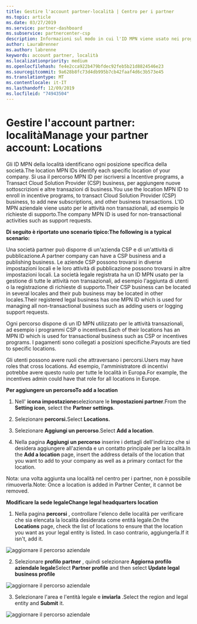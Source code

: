 ```yaml
---
title: Gestire l'account partner-località | Centro per i partner
ms.topic: article
ms.date: 03/27/2019
ms.service: partner-dashboard
ms.subservice: partnercenter-csp
description: Informazioni sul modo in cui l'ID MPN viene usato nei programmi per gli incentivi, le aziende CSP, le sottoscrizioni e altre transazioni.
author: LauraBrenner
ms.author: labrenne
keywords: account partner, località
ms.localizationpriority: medium
ms.openlocfilehash: fe4e2cca922b479bfdec92feb5b21d8824546e23
ms.sourcegitcommit: 9a628b8fc73d4db995b7cb42faaf4d6c3b573e45
ms.translationtype: MT
ms.contentlocale: it-IT
ms.lasthandoff: 12/09/2019
ms.locfileid: "74943504"
---
```

# <a name="manage-your-partner-account-locations"></a><span data-ttu-id="ab96a-104">Gestire l'account partner: località</span><span class="sxs-lookup"><span data-stu-id="ab96a-104">Manage your partner account: Locations</span></span>

<span data-ttu-id="ab96a-105">Gli ID MPN della località identificano ogni posizione specifica della società.</span><span class="sxs-lookup"><span data-stu-id="ab96a-105">The location MPN IDs identify each specific location of your company.</span></span> <span data-ttu-id="ab96a-106">Si usa il percorso MPN ID per iscriversi a Incentive programs, a Transact Cloud Solution Provider (CSP) business, per aggiungere nuove sottoscrizioni e altre transazioni di business.</span><span class="sxs-lookup"><span data-stu-id="ab96a-106">You use the location MPN ID to enroll in incentive programs, to transact Cloud Solution Provider (CSP) business, to add new subscriptions, and other business transactions.</span></span> <span data-ttu-id="ab96a-107">L'ID MPN aziendale viene usato per le attività non transazionali, ad esempio le richieste di supporto.</span><span class="sxs-lookup"><span data-stu-id="ab96a-107">The company MPN ID is used for non-transactional activities such as support requests.</span></span>

<span data-ttu-id="ab96a-108">**Di seguito è riportato uno scenario tipico:**</span><span class="sxs-lookup"><span data-stu-id="ab96a-108">**The following is a typical scenario:**</span></span> 

<span data-ttu-id="ab96a-109">Una società partner può disporre di un'azienda CSP e di un'attività di pubblicazione.</span><span class="sxs-lookup"><span data-stu-id="ab96a-109">A partner company can have a CSP business and a publishing business.</span></span> <span data-ttu-id="ab96a-110">Le aziende CSP possono trovarsi in diverse impostazioni locali e le loro attività di pubblicazione possono trovarsi in altre impostazioni locali. La società legale registrata ha un ID MPN usato per la gestione di tutte le attività non transazionali, ad esempio l'aggiunta di utenti o la registrazione di richieste di supporto.</span><span class="sxs-lookup"><span data-stu-id="ab96a-110">Their CSP business can be located in several locales and their pub business may be located in other locales.Their registered legal business has one MPN ID which is used for managing all non-transactional business such as adding users or logging support requests.</span></span> 

<span data-ttu-id="ab96a-111">Ogni percorso dispone di un ID MPN utilizzato per le attività transazionali, ad esempio i programmi CSP o incentives.</span><span class="sxs-lookup"><span data-stu-id="ab96a-111">Each of their locations has an MPN ID which is used for transactional business such as CSP or incentives programs.</span></span> <span data-ttu-id="ab96a-112">I pagamenti sono collegati a posizioni specifiche.</span><span class="sxs-lookup"><span data-stu-id="ab96a-112">Payouts are tied to specific locations.</span></span>

<span data-ttu-id="ab96a-113">Gli utenti possono avere ruoli che attraversano i percorsi.</span><span class="sxs-lookup"><span data-stu-id="ab96a-113">Users may have roles that cross locations.</span></span> <span data-ttu-id="ab96a-114">Ad esempio, l'amministratore di incentivi potrebbe avere questo ruolo per tutte le località in Europa.</span><span class="sxs-lookup"><span data-stu-id="ab96a-114">For example, the incentives admin could have that role for all locations in Europe.</span></span>

<span data-ttu-id="ab96a-115">**Per aggiungere un percorso**</span><span class="sxs-lookup"><span data-stu-id="ab96a-115">**To add a location**</span></span>

1. <span data-ttu-id="ab96a-116">Nell' **icona impostazione**selezionare le **Impostazioni partner**.</span><span class="sxs-lookup"><span data-stu-id="ab96a-116">From the **Setting icon**, select the **Partner settings**.</span></span> 

2. <span data-ttu-id="ab96a-117">Selezionare **percorsi.**</span><span class="sxs-lookup"><span data-stu-id="ab96a-117">Select **Locations.**</span></span>

3. <span data-ttu-id="ab96a-118">Selezionare **Aggiungi un percorso**.</span><span class="sxs-lookup"><span data-stu-id="ab96a-118">Select **Add a location**.</span></span>  

4. <span data-ttu-id="ab96a-119">Nella pagina **Aggiungi un percorso** inserire i dettagli dell'indirizzo che si desidera aggiungere all'azienda e un contatto principale per la località.</span><span class="sxs-lookup"><span data-stu-id="ab96a-119">In the **Add a location** page, insert the address details of the location that you want to add to your company as well as a primary contact for the location.</span></span>

<span data-ttu-id="ab96a-120">Nota: una volta aggiunta una località nel centro per i partner, non è possibile rimuoverla.</span><span class="sxs-lookup"><span data-stu-id="ab96a-120">Note: Once a location is added in Partner Center, it cannot be removed.</span></span>

<span data-ttu-id="ab96a-121">**Modificare la sede legale**</span><span class="sxs-lookup"><span data-stu-id="ab96a-121">**Change legal headquarters location**</span></span>

1. <span data-ttu-id="ab96a-122">Nella pagina **percorsi** , controllare l'elenco delle località per verificare che sia elencata la località desiderata come entità legale.</span><span class="sxs-lookup"><span data-stu-id="ab96a-122">On the **Locations** page, check the list of locations to ensure that the location you want as your legal entity is listed.</span></span> <span data-ttu-id="ab96a-123">In caso contrario, aggiungerla.</span><span class="sxs-lookup"><span data-stu-id="ab96a-123">If it isn't, add it.</span></span>

![aggiornare il percorso aziendale](images/updatepartnerprofile2.png)

2. <span data-ttu-id="ab96a-125">Selezionare **profilo partner** , quindi selezionare **Aggiorna profilo aziendale legale**</span><span class="sxs-lookup"><span data-stu-id="ab96a-125">Select **Partner profile** and then select **Update legal business profile**</span></span>

![aggiornare il percorso aziendale](images/updatepartnerprofile1.png)

3. <span data-ttu-id="ab96a-127">Selezionare l'area e l'entità legale e **inviarla** .</span><span class="sxs-lookup"><span data-stu-id="ab96a-127">Select the region and legal entity and **Submit** it.</span></span>

![aggiornare il percorso aziendale](images/updatepartnerprofile3.png)


